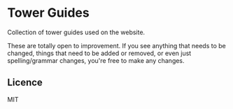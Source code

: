 # Tower Guides

Collection of tower guides used on the website.

These are totally open to improvement. If you see anything that needs to be changed, things that need to be added or removed, or even just spelling/grammar changes, you're free to make any changes.

## Licence

MIT